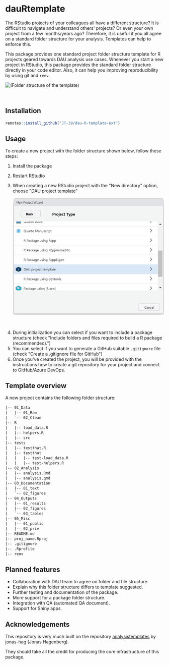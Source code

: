 # dauRtemplate <img src="man/figures/logo.png" align="right" height="139" alt="" />

The RStudio projects of your colleagues all have a different structure? It is
difficult to navigate and understand others' projects? Or even your own project
from a few months/years ago? Therefore, it is useful
if you all agree on a standard folder structure for your analysis. Templates can
help to enforce this. 

This package provides one standard project folder structure template for 
R projects geared towards DAU analysis use cases. Whenever you
start a new project in RStudio, this package provides the standard folder structure
directly in your code editor. Also, it can help you improving reproducibility by
using git and `renv`.

![(Folder structure of the template)](man/figures/overview_folder_structure.png)

<br>

## Installation

``` r
remotes::install_github("JT-39/dau-R-template-ext")
```

## Usage

To create a new project with the folder structure shown below, follow these steps:

1.  Install the package
2.  Restart RStudio
3.  When creating a new RStudio project with the "New directory" option, choose "DAU project template"

    ![(RStudio Project Wizard showing the "DAU project template" option)](man/figures/project_wizard_with_template.png)

<br>    

4.  During initialization you can select if you want to include a package structure 
(check "Include folders and files required to build a R package (recommended).")
5.  You can select if you want to generate a GitHub suitable `.gitignore` file (check "Create a .gitignore file for GitHub")
7.  Once you've created the project, you will be provided with the instructions how to create a git repository for your project and connect to GitHub/Azure DevOps.

## Template overview

A new project contains the following folder structure:

```
|-- 01_Data
|   |-- 01_Raw
|   `-- 02_Clean
|-- R
|   |-- load_data.R
|   |-- helpers.R
|   |-- src
|-- tests
|   |-- testthat.R
|   |-- testthat
|   |   |-- test-load_data.R
|   |   |-- test-helpers.R
|-- 02_Analysis
|   |-- analysis.Rmd
|   |-- analysis.qmd
|-- 03_Documentation
|   |-- 01_text
|   `-- 02_figures
|-- 04_Outputs
|   |-- 01_results              
|   |-- 02_figures              
|   `-- 03_tables    
|-- 05_Misc
|   |-- 01_public              
|   |-- 02_priv
|-- README.md
|-- proj_name.Rproj
|-- .gitignore
|-- .Rprofile
|-- renv                        
```

## Planned features

- Collaboration with DAU team to agree on folder and file structure.
- Explain why this folder structure differs to template suggested.
- Further testing and documentation of the package.
- More support for a package folder structure.
- Integration with QA (automated QA document).
- Support for Shiny apps.


## Acknowledgements

This repository is very much built on the repository 
<a href="https://github.com/jonas-hag/analysistemplates" target="_blank">analysistemplates</a>
by jonas-hag (Jonas Hagenberg).

They should take all the credit for producing the core infrastructure of this
package.